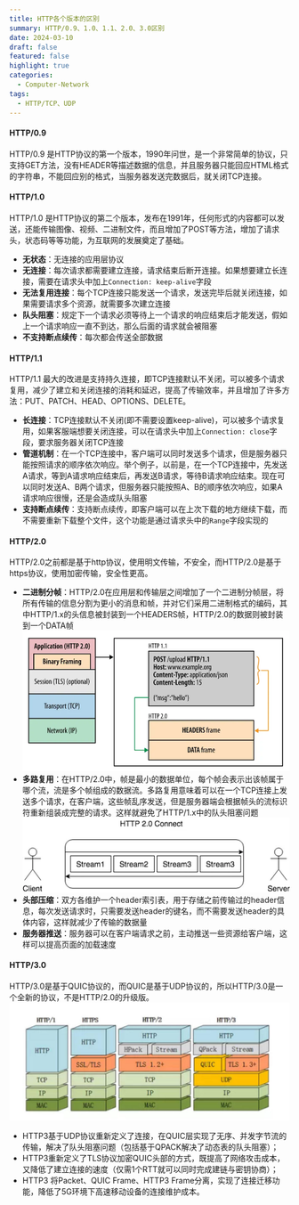 ```yaml
---
title: HTTP各个版本的区别
summary: HTTP/0.9、1.0、1.1、2.0、3.0区别
date: 2024-03-10
draft: false
featured: false
highlight: true
categories:
  - Computer-Network
tags:
  - HTTP/TCP、UDP
---
```


#### HTTP/0.9
HTTP/0.9 是HTTP协议的第一个版本，1990年问世，是一个非常简单的协议，只支持GET方法，没有HEADER等描述数据的信息，并且服务器只能回应HTML格式的字符串，不能回应别的格式，当服务器发送完数据后，就关闭TCP连接。

#### HTTP/1.0
HTTP/1.0 是HTTP协议的第二个版本，发布在1991年，任何形式的内容都可以发送，还能传输图像、视频、二进制文件，而且增加了POST等方法，增加了请求头，状态码等等功能，为互联网的发展奠定了基础。

- **无状态**：无连接的应用层协议
- **无连接**：每次请求都需要建立连接，请求结束后断开连接。如果想要建立长连接，需要在请求头中加上`Connection: keep-alive`字段
- **无法复用连接**：每个TCP连接只能发送一个请求，发送完毕后就关闭连接，如果需要请求多个资源，就需要多次建立连接
- **队头阻塞**：规定下一个请求必须等待上一个请求的响应结束后才能发送，假如上一个请求响应一直不到达，那么后面的请求就会被阻塞
- **不支持断点续传**：每次都会传送全部数据

#### HTTP/1.1
HTTP/1.1 最大的改进是支持持久连接，即TCP连接默认不关闭，可以被多个请求复用，减少了建立和关闭连接的消耗和延迟，提高了传输效率，并且增加了许多方法：PUT、PATCH、HEAD、OPTIONS、DELETE。

- **长连接**：TCP连接默认不关闭(即不需要设置keep-alive)，可以被多个请求复用，如果客服端想要关闭连接，可以在请求头中加上`Connection: close`字段，要求服务器关闭TCP连接
- **管道机制**：在一个TCP连接中，客户端可以同时发送多个请求，但是服务器只能按照请求的顺序依次响应。举个例子，以前是，在一个TCP连接中，先发送A请求，等到A请求响应结束后，再发送B请求，等待B请求响应结束。现在可以同时发送A、B两个请求，但服务器只能按照A、B的顺序依次响应，如果A请求响应很慢，还是会造成队头阻塞
- **支持断点续传**：支持断点续传，即客户端可以在上次下载的地方继续下载，而不需要重新下载整个文件，这个功能是通过请求头中的`Range`字段实现的

#### HTTP/2.0
HTTP/2.0之前都是基于http协议，使用明文传输，不安全，而HTTP/2.0是基于https协议，使用加密传输，安全性更高。

- **二进制分帧**：HTTP/2.0在应用层和传输层之间增加了一个二进制分帧层，将所有传输的信息分割为更小的消息和帧，并对它们采用二进制格式的编码，其中HTTP/1.x的头信息被封装到一个HEADERS帧，HTTP/2.0的数据则被封装到一个DATA帧
![](images/binaryFraming.png)
- **多路复用**：在HTTP/2.0中，帧是最小的数据单位，每个帧会表示出该帧属于哪个流，流是多个帧组成的数据流。多路复用意味着可以在一个TCP连接上发送多个请求，在客户端，这些帧乱序发送，但是服务器端会根据帧头的流标识符重新组装成完整的请求。这样就避免了HTTP/1.x中的队头阻塞问题
![](images/http2connection.png)
- **头部压缩**：双方各维护一个header索引表，用于存储之前传输过的header信息，每次发送请求时，只需要发送header的键名，而不需要发送header的具体内容，这样就减少了传输的数据量
- **服务器推送**：服务器可以在客户端请求之前，主动推送一些资源给客户端，这样可以提高页面的加载速度

#### HTTP/3.0
HTTP/3.0是基于QUIC协议的，而QUIC是基于UDP协议的，所以HTTP/3.0是一个全新的协议，不是HTTP/2.0的升级版。
![](images/httpVersoin.png)

- HTTP3基于UDP协议重新定义了连接，在QUIC层实现了无序、并发字节流的传输，解决了队头阻塞问题（包括基于QPACK解决了动态表的队头阻塞）；
- HTTP3重新定义了TLS协议加密QUIC头部的方式，既提高了网络攻击成本，又降低了建立连接的速度（仅需1个RTT就可以同时完成建链与密钥协商）；
- HTTP3 将Packet、QUIC Frame、HTTP3 Frame分离，实现了连接迁移功能，降低了5G环境下高速移动设备的连接维护成本。


